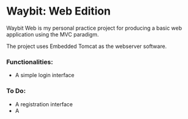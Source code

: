 # Waybit: Web Edition
Waybit Web is my personal practice project for producing a basic web application using the MVC paradigm.

The project uses Embedded Tomcat as the webserver software.

### Functionalities:
- A simple login interface

### To Do:
- A registration interface
- A